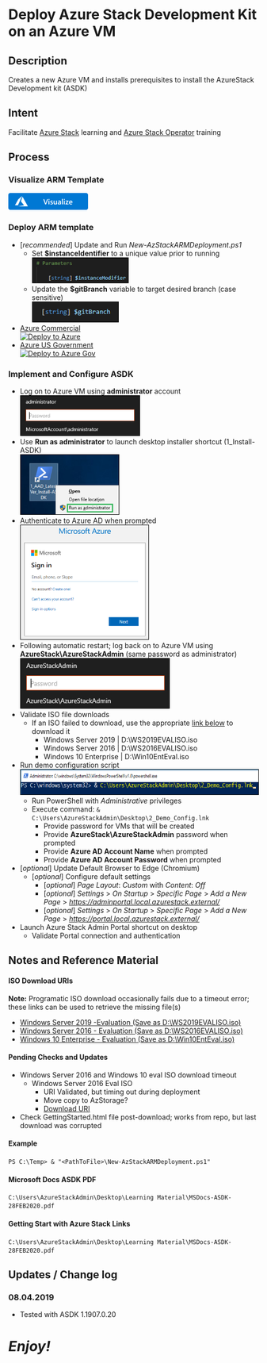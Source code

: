# __Deploy Azure Stack Development Kit on an Azure VM__

## __Description__

Creates a new Azure VM and installs prerequisites to install the AzureStack Development kit (ASDK)


## __Intent__

Facilitate [Azure Stack](https://azure.microsoft.com/en-us/overview/azure-stack/) learning and [Azure Stack Operator](https://azure.microsoft.com/en-us/blog/why-your-team-needs-an-azure-stack-operator/) training


## __Process__

### __Visualize ARM Template__

[![Visualize](https://raw.githubusercontent.com/Azure/azure-quickstart-templates/master/1-CONTRIBUTION-GUIDE/images/visualizebutton.png)](http://armviz.io/#/?load=https%3A%2F%2Fraw.githubusercontent.com%2FRKauf00%2FAzureStackDevKit%2Fmaster%2Fazuredeploy.json)  


### __Deploy ARM template__

- [*recommended*] Update and Run *New-AzStackARMDeployment.ps1*
    - Set __$instanceIdentifier__ to a unique value prior to running  
        <img style="border:1px solid black;" src="media/img/instMod.png" alt="Variable Update" title="Update instanceModifier" height="50"/>  
    - Update the __$gitBranch__ variable to target desired branch (case sensitive)  
        <img style="border:1px solid black;" src="media/img/gitBranch.png" alt="Variable Update" title="Update instanceModifier" height="40"/>  
- [Azure Commercial](https://aka.ms/Azure-AzStackPOC)  
[![Deploy to Azure](https://azuredeploy.net/deploybutton.png)](https://portal.azure.com/#create/Microsoft.Template/uri/https%3A%2F%2Fraw.githubusercontent.com%2FRKauf00%2FAzureStackDevKit%2Fmaster%2Fazuredeploy.json)  
- [Azure US Government](https://aka.ms/AzureGov-AzStackPOC)  
[![Deploy to Azure Gov](https://azuredeploy.net/AzureGov.png)](https://portal.azure.us/#create/Microsoft.Template/uri/https%3A%2F%2Fraw.githubusercontent.com%2FRKauf00%2FAzureStackDevKit%2Fmaster%2Fazuredeploy.json)


### __Implement and Configure ASDK__

  - Log on to Azure VM using __administrator__ account  
      <img style="border:1px solid black;" src="media/img/admAuth.png" alt="RunAs" title="Run Install Script" height="80"/>  
  - Use **Run as administrator** to launch desktop installer shortcut (1_Install-ASDK)  
      <img style="border:1px solid black;" src="media/img/InstallASDK.png" alt="RunAs" title="Run Install Script" height="120"/>  
  - Authenticate to Azure AD when prompted  
      <img style="border:1px solid black;" src="media/img/AzureAuth.png" alt="AAD Auth" title="Azure AD Authentication" height="230" />  
  - Following automatic restart; log back on to Azure VM using **AzureStack\AzureStackAdmin** (same password as administrator)  
        <img style="border:1px solid black;" src="media/img/asaAdmAuth.png" alt="AAD Auth" title="Azure AD Authentication" height="100" />  
  - Validate ISO file downloads
    - If an ISO failed to download, use the appropriate [link below](\README.md#ISO%20Download%20URIs) to download it  
      - Windows Server 2019 | D:\WS2019EVALISO.iso
      - Windows Server 2016 | D:\WS2016EVALISO.iso
      - Windows 10 Enterprise | D:\Win10EntEval.iso
  - Run demo configuration script  
       <img style="border:1px solid black;" src="media/img/psAdm_AzSPoC.png" alt="Demo Config" title="Azure Stack POC demo config script" height="50" />  
    - Run PowerShell with *Administrative* privileges
    - Execute command: ``` & C:\Users\AzureStackAdmin\Desktop\2_Demo_Config.lnk ```  
      - Provide password for VMs that will be created  
      - Provide __AzureStack\AzureStackAdmin__ password when prompted  
      - Provide __Azure AD Account Name__ when prompted  
      - Provide __Azure AD Account Password__ when prompted  
  - [*optional*] Update Default Browser to Edge (Chromium)  
    - [*optional*] Configure default settings
      - [*optional*] *Page Layout*: *Custom* with *Content*: *Off*
      - [*optional*] *Settings* > *On Startup* > *Specific Page* > *Add a New Page* > *https://adminportal.local.azurestack.external/*
      - [*optional*] *Settings* > *On Startup* > *Specific Page* > *Add a New Page* > *https://portal.local.azurestack.external/*
  - Launch Azure Stack Admin Portal shortcut on desktop  
    - Validate Portal connection and authentication  


## __Notes and Reference Material__

#### __ISO Download URIs__

__Note:__ Programatic ISO download occasionally fails due to a timeout error; these links can be used to retrieve the missing file(s)

 - [Windows Server 2019 -Evaluation (Save as D:\WS2019EVALISO.iso)](https://software-download.microsoft.com/download/17763.253.190108-0006.rs5_release_svc_refresh_SERVER_EVAL_x64FRE_en-us.iso)
 - [Windows Server 2016 - Evaluation (Save as D:\WS2016EVALISO.iso)](http://download.microsoft.com/download/1/4/9/149D5452-9B29-4274-B6B3-5361DBDA30BC/14393.0.161119-1705.RS1_REFRESH_SERVER_EVAL_X64FRE_EN-US.ISO)
 - [Windows 10 Enterprise - Evaluation (Save as D:\Win10EntEval.iso)](https://software-download.microsoft.com/download/18363.418.191007-0143.19h2_release_svc_refresh_CLIENTENTERPRISEEVAL_OEMRET_x64FRE_en-us.iso)


#### __Pending Checks and Updates__

  - Windows Server 2016 and Windows 10 eval ISO download timeout
    - Windows Server 2016 Eval ISO
      - URI Validated, but timing out during deployment
      - Move copy to AzStorage?
      - [Download URI](http://download.microsoft.com/download/1/4/9/149D5452-9B29-4274-B6B3-5361DBDA30BC/14393.0.161119-1705.RS1_REFRESH_SERVER_EVAL_X64FRE_EN-US.ISO)
  - Check GettingStarted.html file post-download; works from repo, but last download was corrupted


#### __Example__

`
PS C:\Temp> & "<PathToFile>\New-AzStackARMDeployment.ps1"
`


#### __Microsoft Docs ASDK PDF__

`
C:\Users\AzureStackAdmin\Desktop\Learning Material\MSDocs-ASDK-28FEB2020.pdf
`

#### __Getting Start with Azure Stack Links__

`
C:\Users\AzureStackAdmin\Desktop\Learning Material\MSDocs-ASDK-28FEB2020.pdf
`

## __Updates / Change log__

### __08.04.2019__
- Tested with ASDK 1.1907.0.20


# __*Enjoy!*__
